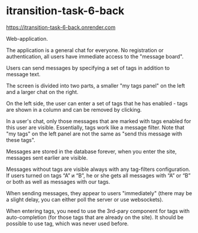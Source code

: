 # itransition-task-6-back

<https://itransition-task-6-back.onrender.com>

Web-application.

The application is a general chat for everyone. No registration or authentication, all users have immediate access to the "message board".

Users can send messages by specifying a set of tags in addition to message text.

The screen is divided into two parts, a smaller "my tags panel" on the left and a larger chat on the right.

On the left side, the user can enter a set of tags that he has enabled - tags are shown in a column and can be removed by clicking.

In a user's chat, only those messages that are marked with tags enabled for this user are visible. Essentially, tags work like a message filter. Note that "my tags" on the left panel are not the same as "send this message with these tags".

Messages are stored in the database forever, when you enter the site, messages sent earlier are visible.

Messages without tags are visible always with any tag-filters configuration. If users turned on tags “A” и “B”, he or she gets all messages with “A” or “B” or both as well as messages with our tags.

When sending messages, they appear to users "immediately" (there may be a slight delay, you can either poll the server or use websockets).

When entering tags, you need to use the 3rd-pary component for tags with auto-completion (for those tags that are already on the site). It should be possible to use tag, which was never used before.
